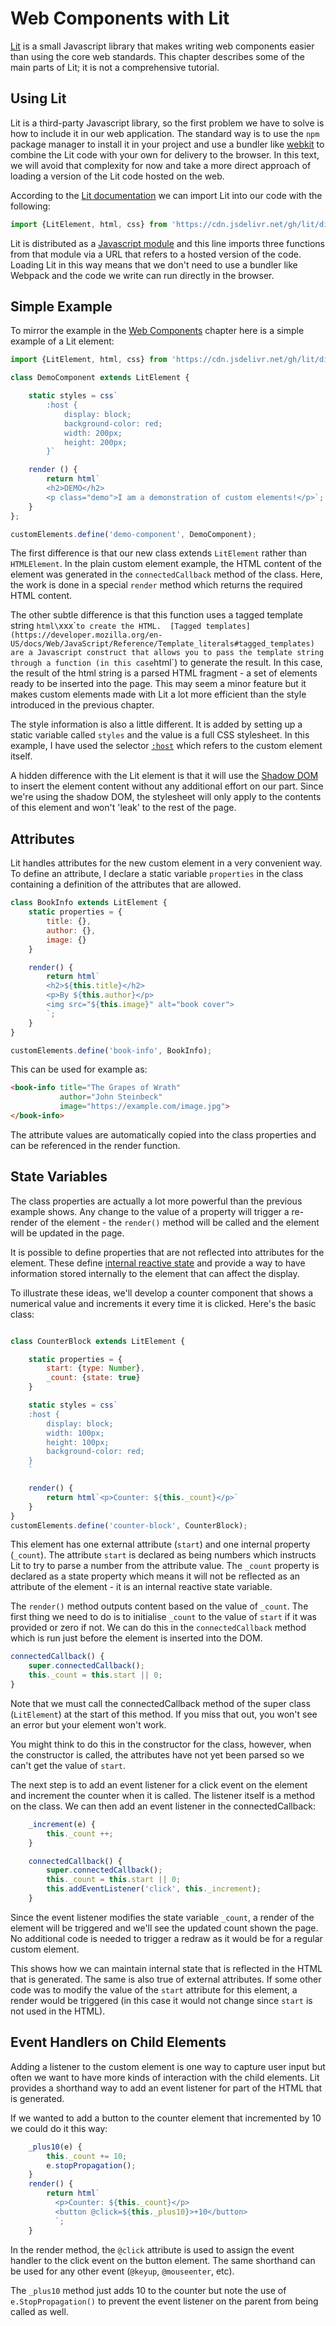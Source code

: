 # Web Components with Lit

[Lit](https://lit.dev/) is a small Javascript library that makes writing web components
easier than using the core web standards.  This chapter describes some of the main
parts of Lit; it is not a comprehensive tutorial.

## Using Lit

Lit is a third-party Javascript library, so the first problem we have to solve is how
to include it in our web application.  The standard way is to use the `npm` package
manager to install it in your project and use a bundler like [webkit](https://webkit.org/)
to combine the
Lit code with your own for delivery to the browser.  In this text, we will avoid that
complexity for now and take a more direct approach of loading a version of the Lit
code hosted on the web. 

According to the [Lit documentation](https://lit.dev/docs/getting-started/#use-bundles) we
can import Lit into our code with the following:

```Javascript
import {LitElement, html, css} from 'https://cdn.jsdelivr.net/gh/lit/dist@2/core/lit-core.min.js';
```

Lit is distributed as a [Javascript module](javascript.md#modules) and this line imports
three functions from that module via a URL that refers to a hosted version of the code.
Loading Lit in this way means that we don't need to use a bundler like Webpack and the code
we write can run directly in the browser.

## Simple Example

To mirror the example in the [Web Components](web-components.md#custom-elements) chapter 
here is a simple example of a Lit element:

```Javascript
import {LitElement, html, css} from 'https://cdn.jsdelivr.net/gh/lit/dist@2/core/lit-core.min.js';

class DemoComponent extends LitElement {

    static styles = css`           
        :host {
            display: block;
            background-color: red;
            width: 200px;
            height: 200px;
        }`

    render () {
        return html`
        <h2>DEMO</h2>
        <p class="demo">I am a demonstration of custom elements!</p>`;
    }
}; 

customElements.define('demo-component', DemoComponent);
```

The first difference is that our new class extends `LitElement` rather than `HTMLElement`.
In the plain custom element example, the HTML content of the element was generated in
the `connectedCallback` method of the class.  Here, the work is done in a special `render`
method which returns the required HTML content.  

The other subtle difference is that this function uses a tagged template string `html\`xxx\``
to create the HTML.  [Tagged templates](https://developer.mozilla.org/en-US/docs/Web/JavaScript/Reference/Template_literals#tagged_templates)
are a Javascript construct that allows you to
pass the template string through a function (in this case `html`) to generate
the result. In this
case, the result of the html string is a parsed HTML fragment - a set of
elements ready to be inserted into the page.  This may seem a minor feature but it makes
custom elements made with Lit a lot more efficient than the style introduced in 
the previous chapter.

The style information is also a little different. It is added by setting up a static
variable called `styles` and the value is a full CSS stylesheet. In this example,
I have
used the selector [`:host`](https://developer.mozilla.org/en-US/docs/Web/CSS/:host) 
which refers to the custom element itself.

A hidden difference with the Lit element is that it will use the 
[Shadow DOM](web-components.md#shadow-dom) to insert the element content
without any additional effort on our part.  Since we're using the shadow DOM, the 
stylesheet will only apply to the contents of this element and won't 'leak' to the
rest of the page.

## Attributes

Lit handles attributes for the new custom element in a very convenient way. To define
an attribute, I declare a static variable `properties` in the class containing a
definition of the attributes that are allowed.

```Javascript
class BookInfo extends LitElement {
    static properties = {
        title: {},
        author: {},
        image: {}
    }

    render() {
        return html`
        <h2>${this.title}</h2>
        <p>By ${this.author}</p>
        <img src="${this.image}" alt="book cover">
        `;
    }
}

customElements.define('book-info', BookInfo);
```

This can be used for example as:

```HTML
<book-info title="The Grapes of Wrath" 
           author="John Steinbeck" 
           image="https://example.com/image.jpg">
</book-info>
```

The attribute values are automatically copied into the class properties and can
be referenced in the render function.

## State Variables

The class properties are actually a lot more powerful than the previous example shows.
Any change to the value of a property will trigger a re-render of the element - the
`render()` method will be called and the element will be updated in the page.

It is possible to define properties that are not reflected into attributes
for the element.   These define [internal reactive state](https://lit.dev/docs/components/properties/#internal-reactive-state)
and provide a way to have information stored internally to the element
that can affect the display.

To illustrate these ideas, we'll develop a counter component that shows a numerical
value and increments it every time it is clicked.  Here's the basic
class:

```Javascript

class CounterBlock extends LitElement {

    static properties = {
        start: {type: Number},
        _count: {state: true}
    }

    static styles = css`
    :host {
        display: block;
        width: 100px;
        height: 100px;
        background-color: red;
    }
    `

    render() {
        return html`<p>Counter: ${this._count}</p>`
    }
}
customElements.define('counter-block', CounterBlock);
```

This element has one external attribute (`start`) and one internal property (`_count`).
The attribute `start` is declared as being numbers which instructs Lit to try to
parse a number from the attribute value.   The `_count` property is declared as
a state property which means it will not be reflected as an attribute of the
element - it is an internal reactive state variable.

The `render()` method outputs content based on the value of `_count`.  The
first thing we need to do is to initialise `_count` to the value of `start`
if it was provided or zero if not.  We can do this in the `connectedCallback`
method which is run just before the element is inserted into the DOM.

```Javascript
connectedCallback() {
    super.connectedCallback();
    this._count = this.start || 0;
}
```

Note that we must call the connectedCallback method of the super class (`LitElement`)
at the start of this method.  If you miss that out, you won't see an error but your
element won't work.  

You might think to do this in the constructor for the class, however, when the constructor
is called, the attributes have not yet been parsed so we can't get the value
of `start`.

The next step is to add an event listener for a click event on the element and increment
the counter when it is called.  The listener itself is a method on the class.
We can then add an event listener in the connectedCallback:

```Javascript
    _increment(e) {
        this._count ++;
    }

    connectedCallback() {
        super.connectedCallback();
        this._count = this.start || 0; 
        this.addEventListener('click', this._increment);
    }
```

Since the event listener modifies the state variable `_count`, a render of the element
will be triggered and we'll see the updated count shown the page.  No additional
code is needed to trigger a redraw as it would be for a regular custom element.

This shows how we can maintain internal state that is reflected in the HTML that
is generated.   The same is also true of external attributes.  If some other code
was to modify the value of the `start` attribute for this element, a render would
be triggered (in this case it would not change since `start` is not used in the HTML).

## Event Handlers on Child Elements

Adding a listener to the custom element is one way to capture user input but often
we want to have more kinds of interaction with the child elements.  Lit provides
a shorthand way to add an event listener for part of the HTML that is generated. 

If we wanted to add a button to the counter element that incremented by 10 we could
do it this way:

```Javascript
    _plus10(e) {
        this._count += 10;
        e.stopPropagation();
    }
    render() {
        return html`
          <p>Counter: ${this._count}</p>
          <button @click=${this._plus10}>+10</button>
          `;
    }
```

In the render method, the `@click` attribute is used to assign the event handler to
the click event on the button element.  The same shorthand can be used for any other
event (`@keyup`, `@mouseenter`, etc).

The `_plus10` method just adds 10 to the counter but note the use of `e.StopPropagation()`
to prevent the event listener on the parent from being called as well.

